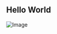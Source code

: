 ## Hello World 

![Image](https://github.com/user-attachments/assets/d7f6c0aa-2dcb-4086-8e94-78b2dcd0b19f)
<!--
**ysabellax/ysabellax** is a ✨ _special_ ✨ repository because its `README.md` (this file) appears on your GitHub profile.

Here are some ideas to get you started:

- 🔭 I’m currently working on ...
- 🌱 I’m currently learning ...
- 👯 I’m looking to collaborate on ...
- 🤔 I’m looking for help with ...
- 💬 Ask me about ...
- 📫 How to reach me: ...
- 😄 Pronouns: ...
- ⚡ Fun fact: ...
-->
